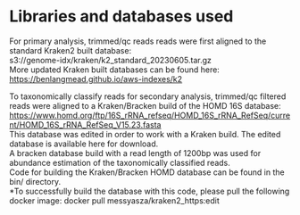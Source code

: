 # Libraries and databases used

For primary analysis, trimmed/qc reads reads were first aligned to the standard Kraken2 built database: \
s3://genome-idx/kraken/k2_standard_20230605.tar.gz \
More updated Kraken built databases can be found here: https://benlangmead.github.io/aws-indexes/k2

To taxonomically classify reads for secondary analysis, trimmed/qc filtered reads were aligned to a Kraken/Bracken build of the HOMD 16S database: https://www.homd.org/ftp/16S_rRNA_refseq/HOMD_16S_rRNA_RefSeq/current/HOMD_16S_rRNA_RefSeq_V15.23.fasta \
This database was edited in order to work with a Kraken build. The edited database is available here for download. \
A bracken database build with a read length of 1200bp was used for abundance estimation of the taxonomically classified reads. \
Code for building the Kraken/Bracken HOMD database can be found in the bin/ directory. \
*To successfully build the database with this code, please pull the following docker image: docker pull messyasza/kraken2_https:edit

